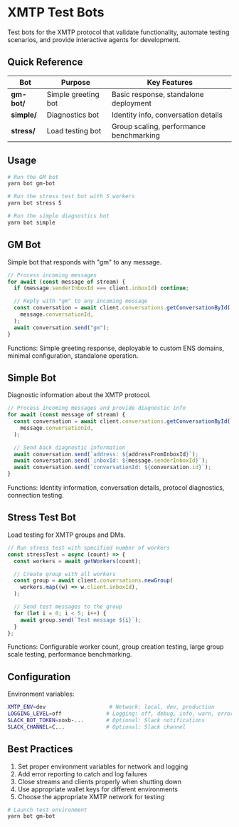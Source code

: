 # XMTP Test Bots

Test bots for the XMTP protocol that validate functionality, automate testing scenarios, and provide interactive agents for development.

## Quick Reference

| Bot         | Purpose             | Key Features                            |
| ----------- | ------------------- | --------------------------------------- |
| **gm-bot/** | Simple greeting bot | Basic response, standalone deployment   |
| **simple/** | Diagnostics bot     | Identity info, conversation details     |
| **stress/** | Load testing bot    | Group scaling, performance benchmarking |

## Usage

```bash
# Run the GM bot
yarn bot gm-bot

# Run the stress test bot with 5 workers
yarn bot stress 5

# Run the simple diagnostics bot
yarn bot simple
```

## GM Bot

Simple bot that responds with "gm" to any message.

```typescript
// Process incoming messages
for await (const message of stream) {
  if (message.senderInboxId === client.inboxId) continue;

  // Reply with "gm" to any incoming message
  const conversation = await client.conversations.getConversationById(
    message.conversationId,
  );
  await conversation.send("gm");
}
```

Functions: Simple greeting response, deployable to custom ENS domains, minimal configuration, standalone operation.

## Simple Bot

Diagnostic information about the XMTP protocol.

```typescript
// Process incoming messages and provide diagnostic info
for await (const message of stream) {
  const conversation = await client.conversations.getConversationById(
    message.conversationId,
  );

  // Send back diagnostic information
  await conversation.send(`address: ${addressFromInboxId}`);
  await conversation.send(`inboxId: ${message.senderInboxId}`);
  await conversation.send(`conversationId: ${conversation.id}`);
}
```

Functions: Identity information, conversation details, protocol diagnostics, connection testing.

## Stress Test Bot

Load testing for XMTP groups and DMs.

```typescript
// Run stress test with specified number of workers
const stressTest = async (count) => {
  const workers = await getWorkers(count);

  // Create group with all workers
  const group = await client.conversations.newGroup(
    workers.map((w) => w.client.inboxId),
  );

  // Send test messages to the group
  for (let i = 0; i < 5; i++) {
    await group.send(`Test message ${i}`);
  }
};
```

Functions: Configurable worker count, group creation testing, large group scale testing, performance benchmarking.

## Configuration

Environment variables:

```bash
XMTP_ENV=dev                    # Network: local, dev, production
LOGGING_LEVEL=off              # Logging: off, debug, info, warn, error
SLACK_BOT_TOKEN=xoxb-...       # Optional: Slack notifications
SLACK_CHANNEL=C...             # Optional: Slack channel
```

## Best Practices

1. Set proper environment variables for network and logging
2. Add error reporting to catch and log failures
3. Close streams and clients properly when shutting down
4. Use appropriate wallet keys for different environments
5. Choose the appropriate XMTP network for testing

```bash
# Launch test environment
yarn bot gm-bot
```
